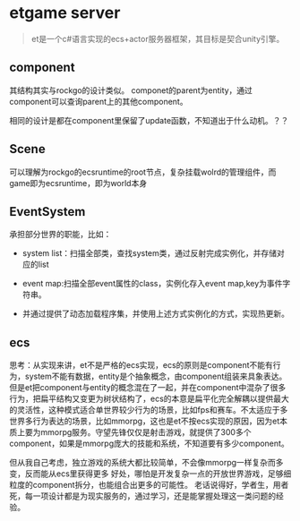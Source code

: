 # etgame server

>et是一个c#语言实现的ecs+actor服务器框架，其目标是契合unity引擎。

## component

其结构其实与rockgo的设计类似。
componet的parent为entity，通过component可以查询parent上的其他component。

相同的设计是都在component里保留了update函数，不知道出于什么动机。？？

## Scene

可以理解为rockgo的ecsruntime的root节点，复杂挂载wolrd的管理组件，而game即为ecsruntime，即为world本身

## EventSystem

承担部分世界的职能，比如：

* system list：扫描全部类，查找system类，通过反射完成实例化，并存储对应的list

* event map:扫描全部event属性的class，实例化存入event map,key为事件字符串。

* 并通过提供了动态加载程序集，并使用上述方式实例化的方式，实现热更新。



## ecs

思考：从实现来讲，et不是严格的ecs实现，ecs的原则是component不能有行为，system不能有数据，entity是个抽象概念，由component组装来具象表达。但是et把component与entity的概念混在了一起，并在component中混杂了很多行为，把扁平结构又变更为树状结构了，ecs的本意是扁平化完全解耦以提供最大的灵活性，这种模式适合单世界较少行为的场景，比如fps和赛车。不太适应于多世界多行为表达的场景，比如mmorpg，这也是et不按ecs实现的原因，因为et本质上要为mmorpg服务。守望先锋仅仅是射击游戏，就提供了300多个component，如果是mmorpg庞大的技能和系统，不知道要有多少component。


   但从我自己考虑，独立游戏的系统大都比较简单，不会像mmorpg一样复杂而多变，反而能从ecs里获得更多
   好处，哪怕是开发复杂一点的开放世界游戏，足够细粒度的component拆分，也能组合出更多的可能性。
老话说得好，学者生，用者死，每一项设计都是为现实服务的，通过学习，还是能掌握处理这一类问题的经验。   




